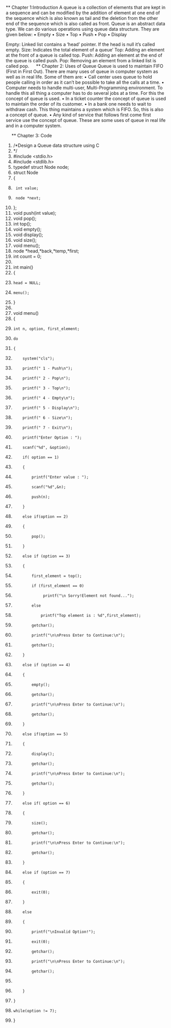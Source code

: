 
** Chapter 1:Introduction
A queue is a collection of elements that are kept in a sequence and can be modified by the addition of element at one end of the sequence which is also known as tail and the deletion from the other end of the sequence which is also called as front. Queue is an abstract data type.
We can do various operations using queue data structure. They are given below:
•	Empty
•	Size
•	Top
•	Push
•	Pop
•	Display

Empty: Linked list contains a ‘head’ pointer. If the head is null it’s called empty.
Size: Indicates the total element of a queue’
Top: Adding an element at the front of a queue is called top.
Push: Adding an element at the end of the queue is called push.
Pop: Removing an element from a linked list is called pop.
 
** Chapter 2: Uses of Queue
Queue is used to maintain FIFO (First in First Out). There are many uses of queue in computer system as well as in real life. Some of them are:
•	Call center uses queue to hold people calling in order as it can’t be possible to take all the calls at a time.
•	Computer needs to handle multi-user, Multi-Programming environment. To handle this all thing a computer has to do several jobs at a time. For this the concept of queue is used.
•	In a ticket counter the concept of queue is used to maintain the order of its customer.
•	In a bank one needs to wait to withdraw cash. This thing maintains a system which is FIFO. So, this is also a concept of queue.
•	Any kind of service that follows first come first service use the concept of queue.
These are some uses of queue in real life and in a computer system. 





 
** Chapter 3: Code
1.	/*Design a Queue data structure using C 
2.	*/  
3.	#include <stdio.h>  
4.	#include <stdlib.h>  
5.	typedef struct Node node;  
6.	struct Node  
7.	{  
8.	    int value;  
9.	    node *next;  
10.	};  
11.	void push(int value);  
12.	void pop();  
13.	int top();  
14.	void empty();  
15.	void display();  
16.	void size();  
17.	void menu();  
18.	node *head,*back,*temp,*first;  
19.	int count = 0;  
20.	  
21.	int main()  
22.	{  
23.	    head = NULL;  
24.	    menu();  
25.	}  
26.	  
27.	void menu()  
28.	{  
29.	    int n, option, first_element;  
30.	    do  
31.	    {  
32.	        system("cls");  
33.	        printf(" 1 - Push\n");  
34.	        printf(" 2 - Pop\n");  
35.	        printf(" 3 - Top\n");  
36.	        printf(" 4 - Empty\n");  
37.	        printf(" 5 - Display\n");  
38.	        printf(" 6 - Size\n");  
39.	        printf(" 7 - Exit\n");  
40.	        printf("Enter Option : ");  
41.	        scanf("%d", &option);  
42.	        if( option == 1)  
43.	        {  
44.	            printf("Enter value : ");  
45.	            scanf("%d",&n);  
46.	            push(n);  
47.	        }  
48.	        else if(option == 2)  
49.	        {  
50.	            pop();  
51.	        }  
52.	        else if (option == 3)  
53.	        {  
54.	            first_element = top();  
55.	            if (first_element == 0)  
56.	                 printf("\n Sorry!Element not found...");  
57.	            else  
58.	                printf("Top element is : %d",first_element);  
59.	            getchar();  
60.	            printf("\n\nPress Enter to Continue:\n");  
61.	            getchar();  
62.	        }  
63.	        else if (option == 4)  
64.	        {  
65.	            empty();  
66.	            getchar();  
67.	            printf("\n\nPress Enter to Continue:\n");  
68.	            getchar();  
69.	        }  
70.	        else if(option == 5)  
71.	        {  
72.	            display();  
73.	            getchar();  
74.	            printf("\n\nPress Enter to Continue:\n");  
75.	            getchar();  
76.	        }  
77.	        else if( option == 6)  
78.	        {  
79.	            size();  
80.	            getchar();  
81.	            printf("\n\nPress Enter to Continue:\n");  
82.	            getchar();  
83.	        }  
84.	        else if (option == 7)  
85.	        {  
86.	            exit(0);  
87.	        }  
88.	        else  
89.	        {  
90.	            printf("\nInvalid Option!");  
91.	            exit(0);  
92.	            getchar();  
93.	            printf("\n\nPress Enter to Continue:\n");  
94.	            getchar();  
95.	  
96.	        }  
97.	    }  
98.	    while(option != 7);  
99.	}  



